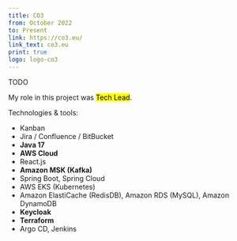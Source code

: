 ```yaml
---
title: CO3
from: October 2022
to: Present
link: https://co3.eu/
link_text: co3.eu
print: true
logo: logo-co3
---
```

TODO

My role in this project was <mark>Tech Lead</mark>.  

Technologies & tools:
- Kanban
- Jira / Confluence / BitBucket
- **Java 17**
- **AWS Cloud**
- React.js
- **Amazon MSK (Kafka)**
- Spring Boot, Spring Cloud
- AWS EKS (Kubernetes)
- Amazon ElastiCache (RedisDB), Amazon RDS (MySQL), Amazon DynamoDB
- **Keycloak**
- **Terraform**
- Argo CD, Jenkins
